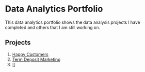 # Data Analytics Portfolio
This data analytics portfolio shows the data analysis projects I have completed and others that I am still working on.

## Projects
1. [Happy Customers](https://github.com/CesarC97/6ZjhfO3983hTNORD)
2. [Term Deposit Marketing](https://github.com/CesarC97/k4qNk8QGRmSRj8Dq)
3. []
